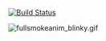 [![Build Status](https://travis-ci.org/animusdev/green.svg?branch=master)](https://travis-ci.org/animusdev/green)

![fullsmokeanim_blinky.gif](https://bitbucket.org/repo/oKnpXL/images/69441776-fullsmokeanim_blinky.gif)
